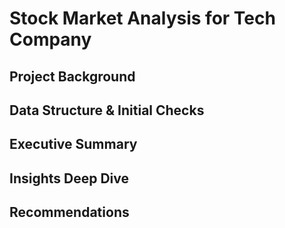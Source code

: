 # Stock Market Analysis for Tech Company
## Project Background
## Data Structure & Initial Checks      
## Executive Summary
## Insights Deep Dive
## Recommendations

